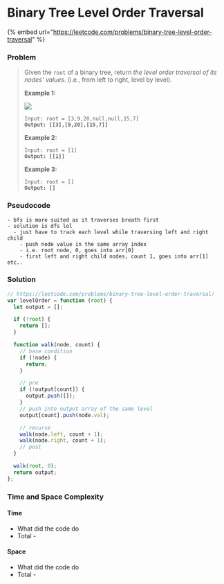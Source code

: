 # Binary Tree Level Order Traversal

{% embed url="https://leetcode.com/problems/binary-tree-level-order-traversal" %}

### Problem

> Given the `root` of a binary tree, return _the level order traversal of its nodes' values_. (i.e., from left to right, level by level).
>
> &#x20;
>
> **Example 1:**
>
> ![](https://assets.leetcode.com/uploads/2021/02/19/tree1.jpg)
>
> <pre><code>Input: root = [3,9,20,null,null,15,7]
> <strong>Output: [[3],[9,20],[15,7]]</strong></code></pre>
>
> **Example 2:**
>
> <pre><code>Input: root = [1]
> <strong>Output: [[1]]</strong></code></pre>
>
> **Example 3:**
>
> <pre><code>Input: root = []
> <strong>Output: []</strong></code></pre>

### Pseudocode

```
- bfs is more suited as it traverses breath first
- solution is dfs lol
  - just have to track each level while traversing left and right child
    - push node value in the same array index
    - i.e. root node, 0, goes into arr[0]
    - first left and right child nodes, count 1, goes into arr[1] etc.. 
```

### Solution

```javascript
// https://leetcode.com/problems/binary-tree-level-order-traversal/
var levelOrder = function (root) {
  let output = [];

  if (!root) {
    return [];
  }

  function walk(node, count) {
    // base condition
    if (!node) {
      return;
    }

    // pre
    if (!output[count]) {
      output.push([]);
    }
    // push into output array of the same level
    output[count].push(node.val);

    // recurse
    walk(node.left, count + 1);
    walk(node.right, count + 1);
    // post
  }

  walk(root, 0);
  return output;
};
```

### Time and Space Complexity

#### Time

* What did the code do
* Total -

#### Space

* What did the code do
* Total -
